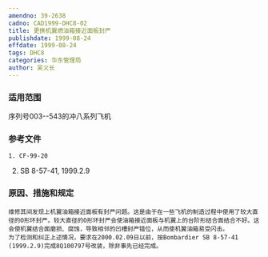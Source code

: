 ```yaml
---
amendno: 39-2638
cadno: CAD1999-DHC8-02
title: 更换机翼燃油箱接近面板封严
publishdate: 1999-08-24
effdate: 1999-08-24
tags: DHC8
categories: 华东管理局
author: 吴义长
---
```


### 适用范围 
序列号003--543的冲八系列飞机

<!--more-->
### 参考文件
    1. CF-99-20 
2. SB 8-57-41, 1999.2.9 

### 原因、措施和规定 
    维修其间发现上机翼油箱接近面板有封严问题。这是由于在一些飞机的制造过程中使用了较大直径的O形环封严。较大直径的O形环封严会使油箱接近面板与机翼上的台阶形结合面结合不好。这会使机翼结合面磨损、腐蚀，导致相邻的凹槽封严错位，从而使机翼油箱易受闪击。 
    为了检测和纠正上述情况，要求在2000.02.09日以前，按Bombardier SB 8-57-41 (1999.2.9)完成8Q100797号改装，除非事先已经完成。
